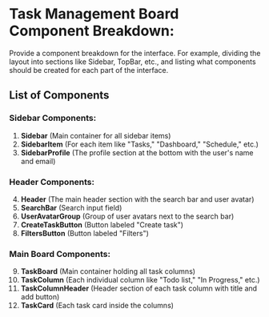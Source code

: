 # Task Management Board Component Breakdown:
 
Provide a component breakdown for the interface. For example, dividing the layout into sections like Sidebar, TopBar,  etc., and listing what components should be created for each part of the interface.

## List of Components

### Sidebar Components:
1. **Sidebar** (Main container for all sidebar items)
2. **SidebarItem** (For each item like "Tasks," "Dashboard," "Schedule," etc.)
3. **SidebarProfile** (The profile section at the bottom with the user's name and email)

### Header Components:
4. **Header** (The main header section with the search bar and user avatar)
5. **SearchBar** (Search input field)
6. **UserAvatarGroup** (Group of user avatars next to the search bar)
7. **CreateTaskButton** (Button labeled "Create task")
8. **FiltersButton** (Button labeled "Filters")

### Main Board Components:
9. **TaskBoard** (Main container holding all task columns)
10. **TaskColumn** (Each individual column like "Todo list," "In Progress," etc.)
11. **TaskColumnHeader** (Header section of each task column with title and add button)
12. **TaskCard** (Each task card inside the columns)


